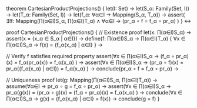 theorem CartesianProductProjections() {
  let(I: Set) →
  let(S_α: Family(Set, I)) →
  let(T_α: Family(Set, I)) →
  let(f_α: ∀α∈I → Mapping(S_α, T_α)) →
  assert(
    ∃!f: Mapping(∏(α∈I)S_α, ∏(α∈I)T_α) ∧
    ∀α∈I → (pr_α ∘ f = f_α ∘ pr_α)
  )
} ↔

proof CartesianProductProjections() {
  // Existence proof
  let(x: ∏(α∈I)S_α) →
  assert(x = {x_α ∈ S_α | α∈I}) →
  define(f: ∏(α∈I)S_α → ∏(α∈I)T_α) {
    ∀x ∈ ∏(α∈I)S_α → f(x) = {f_α(x_α) | α∈I}
  } →

  // Verify f satisfies required property
  assert(∀x ∈ ∏(α∈I)S_α → 
    (f_α ∘ pr_α)(x) = f_α(pr_α(x)) = f_α(x_α)
  ) →
  assert(∀x ∈ ∏(α∈I)S_α →
    (pr_α ∘ f)(x) = pr_α({f_α(x_α) | α∈I}) = f_α(x_α)
  ) →
  conclude(pr_α ∘ f = f_α ∘ pr_α) →

  // Uniqueness proof
  let(g: Mapping(∏(α∈I)S_α, ∏(α∈I)T_α)) →
  assume(∀α∈I → pr_α ∘ g = f_α ∘ pr_α) →
  assert(∀x ∈ ∏(α∈I)S_α →
    pr_α(g(x)) = (pr_α ∘ g)(x) = (f_α ∘ pr_α)(x) = f_α(x_α)
  ) →
  conclude(∀x ∈ ∏(α∈I)S_α → g(x) = {f_α(x_α) | α∈I} = f(x)) →
  conclude(g = f)
}